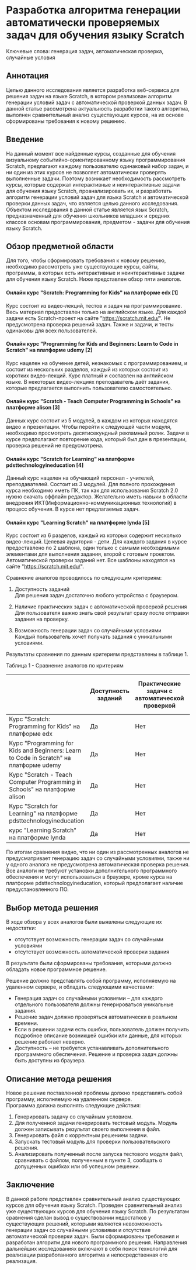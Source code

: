 # Разработка алгоритма генерации автоматически проверяемых задач для обучения языку Scratch

Ключевые слова: генерация задач, автоматическая проверка, случайные условия

## Аннотация
Целью данного исследования является разработка веб-сервиса для решения задач на языке Scratch, в котором реализован алгоритм генерации условий задач с автоматической проверкой данных задач. В данной статье рассмотрена актуальность разработки такого алгоритма, выполнен сравнительный анализ существующих курсов, на их основе сформированы требования к новому решению.

## Введение
На данный момент все найденные курсы, созданные для обучения визуальному событийно-ориентированному языку программирования Scratch, предлагают каждому пользователю одинаковый набор задач, и ни один из этих курсов не позволяет автоматически проверять выполненные задачи. Поэтому возникает необходимость рассмотреть курсы, которые содержат интерактивные и неинтерактивные задачи для обучения языку Scratch, проанализировать их, и разработать алгоритм генерации условий задач для языка Scratch и автоматической проверки данных задач, что является целью данного исследования. Объектом исследования в данной статье является язык Scratch, предназначенный для обучения школьников младших и средних классов основам программирования, предметом - задачи для обучения языку Scratch.

## Обзор предметной области
Для того, чтобы сформировать требования к новому решению, необходимо рассмотреть уже существующие курсы, сайты, программы, в которых есть интерактивные и неинтерактивные задачи для обучения языку Scratch. Ниже представлен обзор пяти аналогов.

#### Онлайн курс "Scratch: Programming for Kids" на платформе edx [1]
Курс состоит из видео-лекций, тестов и задач на программирование. Весь материал предоставлен только на английском языке. Для каждой задачи есть Scratch-проект на сайте "https://scratch.mit.edu/". Не предусмотрена проверка решений задач. Также и задачи, и тесты одинаковы для всех пользователей.

#### Онлайн курс "Programming for Kids and Beginners: Learn to Code in Scratch" на платформе udemy [2]
Курс нацелен на обучение детей, незнакомых с программированием, и состоит из нескольких разделов, каждый из которых состоит из коротких видео-лекций. Курс платный и составлен на английском языке. В некоторых видео-лекциях преподаватель даёт задания, которые предлагается выполнить пользователю самостоятельно.

#### Онлайн курс "Scratch - Teach Computer Programming in Schools" на платформе alison [3]
Данных курс состоит из 5 модулей, в каждом из которых находятся видео и презентации. Чтобы перейти к следующей части модуля, необходимо просмотреть десятисекундный рекламный ролик. Задачи в курсе предполагают повторение кода, который был дан в презентации, проверка решений не предусмотрена.

#### Онлайн курс "Scratch for Learning" на платформе pdsttechnologyineducation [4]
Данный курс нацелен на обучающий персонал - учителей, преподавателей. Состоит из 3 модулей. Для полного прохождения курса необходимо иметь ПК, так как для использования Scratch 2.0 нужно скачать оффлайн редактор. Желательно иметь навыки в области внедрения ИКТ(Информационно-коммуникационных технологий) в процесс обучения. В курсе нет предлагаемых задач.

#### Онлайн курс "Learning Scratch" на платформе lynda [5]
Курс состоит из 6 разделов, каждый из которых содержит несколько видео-лекций. Целевая аудитория - дети. Для каждого задания в курсе предоставлено по 2 шаблона, один только с самыми необходимыми элементами для выполнения задания, второй с готовым проектом. Автоматической проверки заданий нет. Все шаблоны находятся на сайте "https://scratch.mit.edu/". 

Сравнение аналогов проводилось по следующим критериям:

1. Доступность заданий <br/>
Для решения задач достаточно любого устройства с браузером.

2. Наличие практических задач с автоматической проверкой решения <br/>
Для пользователя важно знать свой результат сразу после отправки задания на проверку.

3. Возможность генерации задач со случайными условиями <br/>
Каждый пользователь хочет получать задания с уникальными условиями.

Результаты сравнения по данным критериям представлены в таблице 1.

Таблица 1 - Сравнение аналогов по критериям <br/>

| |Доступность заданий|Практические задачи с автоматической проверкой|Возможность генерации задач со случайными условиями|
|-|-|-|-|
|Курс "Scratch: Programming for Kids" на платформе edx|Да|Нет|Нет|
|Курс "Programming for Kids and Beginners: Learn to Code in Scratch" на платформе udemy|Да|Нет|Нет|
|Курс "Scratch - Teach Computer Programming in Schools" на платформе alison |Да|Нет|Нет|
|Курс "Scratch for Learning" на платформе pdsttechnologyineducation|Да|Нет|Нет|
|курс "Learning Scratch" на платформе lynda|Да|Нет|Нет|	     

По итогам сравнения видно, что ни один из рассмотренных аналогов не предусматривает генерацию задач со случайными условиями, также ни у одного аналога не предусмотрена автоматическая проверка решения. Все аналоги не требуют установки дополнительного программного обеспечения и могут использоваться в браузере, кроме курса на платформе pdsttechnologyineducation, который предполагает наличие предустановленного ПО.

## Выбор метода решения

В ходе обзора у всех аналогов были выявлены следующие их недостатки:
* отсутствует возможность генерации задач со случайными условиями
* отсутствует возможность автоматической проверки задания

В результате были сформированы требования, которыми должно обладать новое программное решение.

Решение должно представлять собой программу, исполняемую на удаленном сервере, и обладать следующими качествами:
* Генерация задач со случайными условиями – для каждого отдельного пользователя должны генерироваться уникальные задания.
* Решение задач должно проверяться автоматически в реальном времени.
* Если в решении задачи есть ошибки, пользователь должен получить подробное описание возникшей ошибки или данные, для которых решение работает неверно.
* Доступность – не требуется устанавливать дополнительного программного обеспечения. Решение и проверка задач должны быть доступны из браузера.

## Описание метода решения
Новое решение поставленной проблемы должно представлять собой программу, исполняемую на удаленном сервере.<br/>
Программа должна выполнять следующие действия:
1. Генерировать задачу со случайным условием.
2. Для полученной задачи генерировать тестовый модуль. Модуль должен записывать результат своего выполнения в файл.
3. Генерировать файл с корректным решением задачи.
4. Запускать тестовый модуль для проверки пользовательского решения.
5. Анализировать полученный после запуска тестового модуля файл, сравнивать с файлом, полученным в пункте 3,
сообщать о допущенных ошибках или об успешном решении.

## Заключение
В данной работе представлен сравнительный анализ существующих курсов для обучения языку Scratch. Проведен сравнительный анализ уже существующих курсов для обучения языку Scratch. По результатам сравнения сделан вывод
о существовании недостатков у существующих решений, которыми являются невозможность генерации задач со случайными условиями и отсутствие автоматической проверки задач. Были сформированы требования и разработан алгоритм для нового программного решения. Направления дальнейших исследованиях включают в себя поиск технологий для реализации разработанного алгоритма и непосредственная его реализация. 
